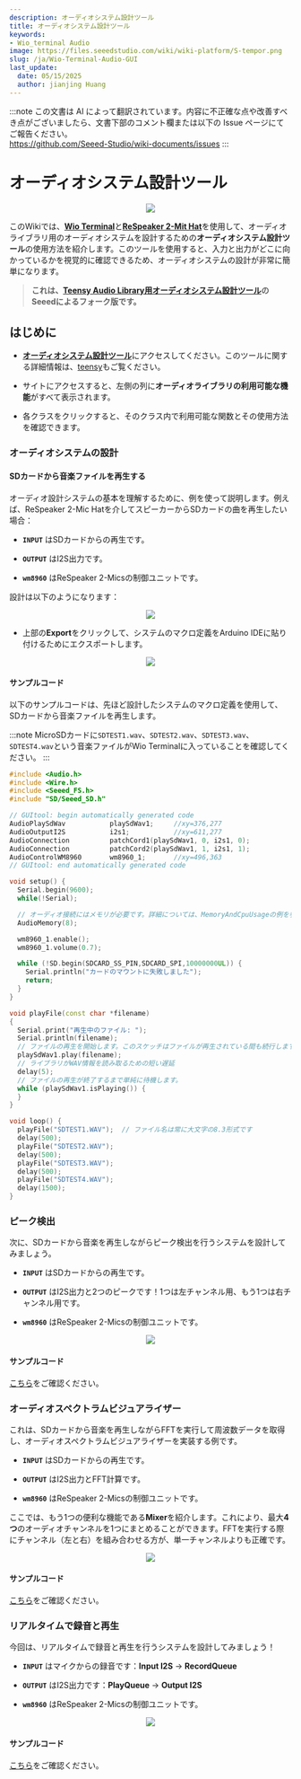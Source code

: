 ```yaml
---
description: オーディオシステム設計ツール
title: オーディオシステム設計ツール
keywords:
- Wio_terminal Audio
image: https://files.seeedstudio.com/wiki/wiki-platform/S-tempor.png
slug: /ja/Wio-Terminal-Audio-GUI
last_update:
  date: 05/15/2025
  author: jianjing Huang
---
```

:::note
この文書は AI によって翻訳されています。内容に不正確な点や改善すべき点がございましたら、文書下部のコメント欄または以下の Issue ページにてご報告ください。  
https://github.com/Seeed-Studio/wiki-documents/issues
:::

# オーディオシステム設計ツール

<div align="center"><img src="https://files.seeedstudio.com/wiki/Wio-Terminal-Audio/GUI.gif"/></div>

このWikiでは、[**Wio Terminal**](https://www.seeedstudio.com/Wio-Terminal-p-4509.html)と[**ReSpeaker 2-Mit Hat**](https://www.seeedstudio.com/ReSpeaker-2-Mics-Pi-HAT.html)を使用して、オーディオライブラリ用のオーディオシステムを設計するための**オーディオシステム設計ツール**の使用方法を紹介します。このツールを使用すると、入力と出力がどこに向かっているかを視覚的に確認できるため、オーディオシステムの設計が非常に簡単になります。

> **これは、[Teensy Audio Library用オーディオシステム設計ツール](https://www.pjrc.com/teensy/gui/)のSeeedによるフォーク版です。**

## はじめに

- [**オーディオシステム設計ツール**](https://seeed-studio.github.io/Seeed_Arduino_Audio/)にアクセスしてください。このツールに関する詳細情報は、[teensy](https://www.pjrc.com/teensy/)もご覧ください。

- サイトにアクセスすると、左側の列に**オーディオライブラリの利用可能な機能**がすべて表示されます。

- 各クラスをクリックすると、そのクラス内で利用可能な関数とその使用方法を確認できます。

### オーディオシステムの設計

#### SDカードから音楽ファイルを再生する

オーディオ設計システムの基本を理解するために、例を使って説明します。例えば、ReSpeaker 2-Mic Hatを介してスピーカーからSDカードの曲を再生したい場合：

- **`INPUT`** はSDカードからの再生です。

- **`OUTPUT`** はI2S出力です。

- **`wm8960`** はReSpeaker 2-Micsの制御ユニットです。

設計は以下のようになります：

<div align="center"><img src="https://files.seeedstudio.com/wiki/Wio-Terminal-Audio/simple-play.png"/></div>

- 上部の**Export**をクリックして、システムのマクロ定義をArduino IDEに貼り付けるためにエクスポートします。

<div align="center"><img src="https://files.seeedstudio.com/wiki/Wio-Terminal-Audio/pasting.png"/></div>

#### サンプルコード

以下のサンプルコードは、先ほど設計したシステムのマクロ定義を使用して、SDカードから音楽ファイルを再生します。

:::note
MicroSDカードに`SDTEST1.wav`、`SDTEST2.wav`、`SDTEST3.wav`、`SDTEST4.wav`という音楽ファイルがWio Terminalに入っていることを確認してください。
:::

```cpp
#include <Audio.h>
#include <Wire.h>
#include <Seeed_FS.h>
#include "SD/Seeed_SD.h"

// GUItool: begin automatically generated code
AudioPlaySdWav           playSdWav1;     //xy=376,277
AudioOutputI2S           i2s1;           //xy=611,277
AudioConnection          patchCord1(playSdWav1, 0, i2s1, 0);
AudioConnection          patchCord2(playSdWav1, 1, i2s1, 1);
AudioControlWM8960       wm8960_1;       //xy=496,363
// GUItool: end automatically generated code

void setup() {
  Serial.begin(9600);
  while(!Serial);

  // オーディオ接続にはメモリが必要です。詳細については、MemoryAndCpuUsageの例を参照してください。
  AudioMemory(8);

  wm8960_1.enable();
  wm8960_1.volume(0.7);

  while (!SD.begin(SDCARD_SS_PIN,SDCARD_SPI,10000000UL)) {
    Serial.println("カードのマウントに失敗しました");
    return;
  }
}

void playFile(const char *filename)
{
  Serial.print("再生中のファイル: ");
  Serial.println(filename);
  // ファイルの再生を開始します。このスケッチはファイルが再生されている間も続行します。
  playSdWav1.play(filename);
  // ライブラリがWAV情報を読み取るための短い遅延
  delay(5);
  // ファイルの再生が終了するまで単純に待機します。
  while (playSdWav1.isPlaying()) {
  }
}

void loop() {
  playFile("SDTEST1.WAV");  // ファイル名は常に大文字の8.3形式です
  delay(500);
  playFile("SDTEST2.WAV");
  delay(500);
  playFile("SDTEST3.WAV");
  delay(500);
  playFile("SDTEST4.WAV");
  delay(1500);
}
```

### ピーク検出

次に、SDカードから音楽を再生しながらピーク検出を行うシステムを設計してみましょう。

- **`INPUT`** はSDカードからの再生です。

- **`OUTPUT`** はI2S出力と2つのピークです！1つは左チャンネル用、もう1つは右チャンネル用です。

- **`wm8960`** はReSpeaker 2-Micsの制御ユニットです。

<div align="center"><img src="https://files.seeedstudio.com/wiki/Wio-Terminal-Audio/peak-detection-gui.png"/></div>

#### サンプルコード

[こちら](https://wiki.seeedstudio.com/Wio-Terminal-Audio-Play-Record/#peak-detection)をご確認ください。

### オーディオスペクトラムビジュアライザー

これは、SDカードから音楽を再生しながらFFTを実行して周波数データを取得し、オーディオスペクトラムビジュアライザーを実装する例です。

- **`INPUT`** はSDカードからの再生です。

- **`OUTPUT`** はI2S出力とFFT計算です。

- **`wm8960`** はReSpeaker 2-Micsの制御ユニットです。

ここでは、もう1つの便利な機能である**Mixer**を紹介します。これにより、最大**4つ**のオーディオチャンネルを1つにまとめることができます。FFTを実行する際にチャンネル（左と右）を組み合わせる方が、単一チャンネルよりも正確です。

<div align="center"><img src="https://files.seeedstudio.com/wiki/Wio-Terminal-Audio/audio-spc-gui.png"/></div>

#### サンプルコード

[こちら](https://wiki.seeedstudio.com/Wio-Terminal-Audio-Play-Record/#audio-spectrum-visualizer)をご確認ください。

### リアルタイムで録音と再生

今回は、リアルタイムで録音と再生を行うシステムを設計してみましょう！

- **`INPUT`** はマイクからの録音です：**Input I2S** -> **RecordQueue**

- **`OUTPUT`** はI2S出力です：**PlayQueue** -> **Output I2S**

- **`wm8960`** はReSpeaker 2-Micsの制御ユニットです。

<div align="center"><img src="https://files.seeedstudio.com/wiki/Wio-Terminal-Audio/record-play-realtime.png"/></div>

#### サンプルコード

[こちら](https://wiki.seeedstudio.com/Wio-Terminal-Audio-Play-Record/#record-and-play-at-real-time)をご確認ください。